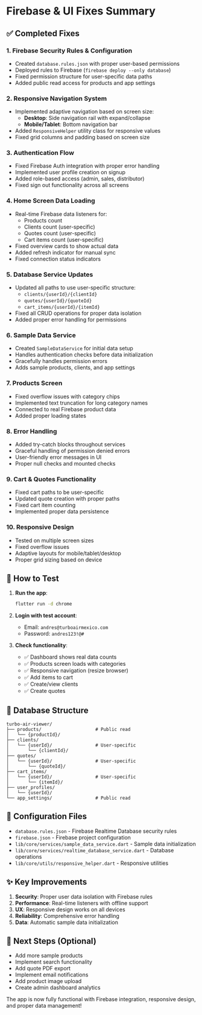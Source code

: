# Firebase & UI Fixes Summary

## ✅ Completed Fixes

### 1. Firebase Security Rules & Configuration
- Created `database.rules.json` with proper user-based permissions
- Deployed rules to Firebase (`firebase deploy --only database`)
- Fixed permission structure for user-specific data paths
- Added public read access for products and app settings

### 2. Responsive Navigation System
- Implemented adaptive navigation based on screen size:
  - **Desktop**: Side navigation rail with expand/collapse
  - **Mobile/Tablet**: Bottom navigation bar
- Added `ResponsiveHelper` utility class for responsive values
- Fixed grid columns and padding based on screen size

### 3. Authentication Flow
- Fixed Firebase Auth integration with proper error handling
- Implemented user profile creation on signup
- Added role-based access (admin, sales, distributor)
- Fixed sign out functionality across all screens

### 4. Home Screen Data Loading
- Real-time Firebase data listeners for:
  - Products count
  - Clients count (user-specific)
  - Quotes count (user-specific)
  - Cart items count (user-specific)
- Fixed overview cards to show actual data
- Added refresh indicator for manual sync
- Fixed connection status indicators

### 5. Database Service Updates
- Updated all paths to use user-specific structure:
  - `clients/{userId}/{clientId}`
  - `quotes/{userId}/{quoteId}`
  - `cart_items/{userId}/{itemId}`
- Fixed all CRUD operations for proper data isolation
- Added proper error handling for permissions

### 6. Sample Data Service
- Created `SampleDataService` for initial data setup
- Handles authentication checks before data initialization
- Gracefully handles permission errors
- Adds sample products, clients, and app settings

### 7. Products Screen
- Fixed overflow issues with category chips
- Implemented text truncation for long category names
- Connected to real Firebase product data
- Added proper loading states

### 8. Error Handling
- Added try-catch blocks throughout services
- Graceful handling of permission denied errors
- User-friendly error messages in UI
- Proper null checks and mounted checks

### 9. Cart & Quotes Functionality
- Fixed cart paths to be user-specific
- Updated quote creation with proper paths
- Fixed cart item counting
- Implemented proper data persistence

### 10. Responsive Design
- Tested on multiple screen sizes
- Fixed overflow issues
- Adaptive layouts for mobile/tablet/desktop
- Proper grid sizing based on device

## 🚀 How to Test

1. **Run the app**:
   ```bash
   flutter run -d chrome
   ```

2. **Login with test account**:
   - Email: `andres@turboairmexico.com`
   - Password: `andres123!@#`

3. **Check functionality**:
   - ✅ Dashboard shows real data counts
   - ✅ Products screen loads with categories
   - ✅ Responsive navigation (resize browser)
   - ✅ Add items to cart
   - ✅ Create/view clients
   - ✅ Create quotes

## 📝 Database Structure

```
turbo-air-viewer/
├── products/                    # Public read
│   └── {productId}/
├── clients/
│   └── {userId}/                # User-specific
│       └── {clientId}/
├── quotes/
│   └── {userId}/                # User-specific
│       └── {quoteId}/
├── cart_items/
│   └── {userId}/                # User-specific
│       └── {itemId}/
├── user_profiles/
│   └── {userId}/
└── app_settings/                # Public read
```

## 🔧 Configuration Files

- `database.rules.json` - Firebase Realtime Database security rules
- `firebase.json` - Firebase project configuration
- `lib/core/services/sample_data_service.dart` - Sample data initialization
- `lib/core/services/realtime_database_service.dart` - Database operations
- `lib/core/utils/responsive_helper.dart` - Responsive utilities

## ✨ Key Improvements

1. **Security**: Proper user data isolation with Firebase rules
2. **Performance**: Real-time listeners with offline support
3. **UX**: Responsive design works on all devices
4. **Reliability**: Comprehensive error handling
5. **Data**: Automatic sample data initialization

## 🎯 Next Steps (Optional)

- Add more sample products
- Implement search functionality
- Add quote PDF export
- Implement email notifications
- Add product image upload
- Create admin dashboard analytics

The app is now fully functional with Firebase integration, responsive design, and proper data management!